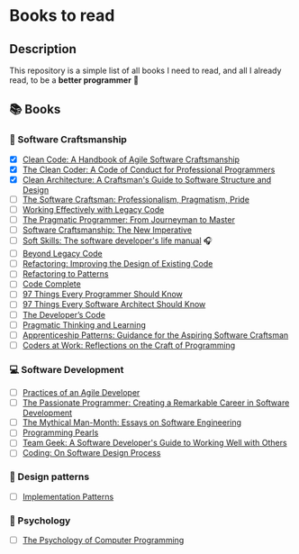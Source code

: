 # Books to read

## Description

This repository is a simple list of all books I need to read, and all I already 
read, to be a **better programmer** :muscle:

## :books: Books

### :hammer: Software Craftsmanship

* [x] [Clean Code: A Handbook of Agile Software Craftsmanship](https://www.amazon.com/Clean-Code-Handbook-Software-Craftsmanship/dp/0132350882/)
* [x] [The Clean Coder: A Code of Conduct for Professional Programmers](https://www.amazon.com/dp/0137081073/ref=emc_b_5_i)
* [x] [Clean Architecture: A Craftsman's Guide to Software Structure and Design](https://www.amazon.com/dp/0134494164/ref=emc_b_5_i)
* [ ] [The Software Craftsman: Professionalism, Pragmatism, Pride](https://www.amazon.com/Software-Craftsman-Professionalism-Pragmatism-Robert/dp/0134052501)
* [ ] [Working Effectively with Legacy Code](https://www.amazon.com/dp/0131177052/ref=emc_b_5_i)
* [ ] [The Pragmatic Programmer: From Journeyman to Master](https://pragprog.com/book/tpp/the-pragmatic-programmer)
* [ ] [Software Craftsmanship: The New Imperative](http://www.amazon.com/exec/obidos/ASIN/0201733862)
* [ ] [Soft Skills: The software developer's life manual](http://www.amazon.com/Soft-Skills-software-developers-manual/dp/1617292397) :headphones:
* [ ] [Beyond Legacy Code](https://pragprog.com/book/dblegacy/beyond-legacy-code)
* [ ] [Refactoring: Improving the Design of Existing Code](http://www.amazon.com/Refactoring-Improving-Design-Existing-Code/dp/0201485672)
* [ ] [Refactoring to Patterns](http://www.amazon.com/Refactoring-Patterns-Joshua-Kerievsky/dp/0321213351/)
* [ ] [Code Complete](http://www.amazon.com/Complete-Second-Edition-Steve-McConnell/dp/0735619670)
* [ ] [97 Things Every Programmer Should Know](http://www.amazon.com/Things-Every-Programmer-Should-Know/dp/0596809484)
* [ ] [97 Things Every Software Architect Should Know](http://www.amazon.com/Things-Every-Software-Architect-Should/dp/059652269X)
* [ ] [The Developer’s Code](https://pragprog.com/book/kcdc/the-developer-s-code)
* [ ] [Pragmatic Thinking and Learning](https://pragprog.com/book/ahptl/pragmatic-thinking-and-learning)
* [ ] [Apprenticeship Patterns: Guidance for the Aspiring Software Craftsman](http://www.amazon.com/Apprenticeship-Patterns-Guidance-Aspiring-Craftsman/dp/0596518382)
* [ ] [Coders at Work: Reflections on the Craft of Programming](http://www.amazon.com/Coders-Work-Reflections-Craft-Programming/dp/1430219483)

### :computer: Software Development

* [ ] [Practices of an Agile Developer](https://pragprog.com/book/pad/practices-of-an-agile-developer)
* [ ] [The Passionate Programmer: Creating a Remarkable Career in Software Development](http://www.amazon.com/The-Passionate-Programmer-Remarkable-Development/dp/1934356344)
* [ ] [The Mythical Man-Month: Essays on Software Engineering](http://www.amazon.com/The-Mythical-Man-Month-Engineering-Anniversary/dp/0201835959)
* [ ] [Programming Pearls](http://www.amazon.com/Programming-Pearls-2nd-Edition-Bentley/dp/0201657880)
* [ ] [Team Geek: A Software Developer's Guide to Working Well with Others](http://www.amazon.com/Team-Geek-Software-Developers-Working/dp/1449302440)
* [ ] [Coding: On Software Design Process](https://www.amazon.com/Coding-Software-Process-Jonathan-Locke/dp/0615404820)

### :straight_ruler: Design patterns

* [ ] [Implementation Patterns](http://www.amazon.com/Implementation-Patterns-Kent-Beck/dp/0321413091)


### :book: Psychology

* [ ]  [The Psychology of Computer Programming](https://www.amazon.com/exec/obidos/ASIN/0932633420/codihorr-20)